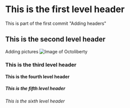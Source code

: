 # This is the first level header
This is part of the first commit "Adding headers"
## This is the second level header
Adding pictures
![Image of Octoliberty](https://octodex.github.com/images/octoliberty.png)
### This is the third level header
#### This is the fourth level header
##### This is the fifth level header
###### This is the sixth level header
